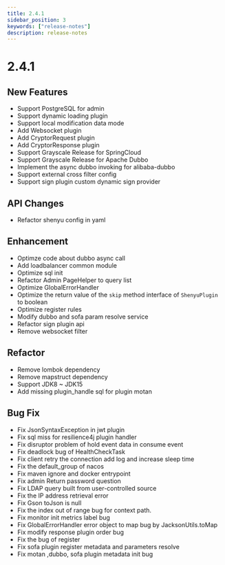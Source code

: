 ```yaml
---
title: 2.4.1
sidebar_position: 3
keywords: ["release-notes"]
description: release-notes
---
```

# 2.4.1

## New Features

- Support PostgreSQL for admin
- Support dynamic loading plugin
- Support local modification data mode
- Add Websocket plugin
- Add CryptorRequest plugin
- Add CryptorResponse plugin
- Support Grayscale Release for SpringCloud
- Support Grayscale Release for Apache Dubbo
- Implement the async dubbo invoking for alibaba-dubbo
- Support external cross filter config
- Support sign plugin custom dynamic sign provider

## API Changes

- Refactor shenyu config in yaml

## Enhancement

- Optimze code about dubbo async call
- Add loadbalancer common module
- Optimize sql init
- Refactor Admin PageHelper to query list
- Optimize GlobalErrorHandler
- Optimize the return value of the `skip` method interface of `ShenyuPlugin` to boolean
- Optimize register rules
- Modify dubbo and sofa param resolve service
- Refactor sign plugin api
- Remove websocket filter

## Refactor

- Remove lombok dependency
- Remove mapstruct dependency
- Support JDK8 ~ JDK15
- Add missing plugin_handle sql for plugin motan

## Bug Fix

- Fix JsonSyntaxException in jwt plugin
- Fix sql miss for resilience4j plugin handler
- Fix disruptor problem of hold event data in consume event
- Fix deadlock bug of HealthCheckTask
- Fix client retry the connection add log and increase sleep time
- Fix the default_group of nacos
- Fix maven ignore and docker entrypoint
- Fix admin Return password question
- Fix LDAP query built from user-controlled source
- Fix the IP address retrieval error
- Fix Gson toJson is null
- Fix the index out of range bug for context path.
- Fix monitor init metrics label bug
- Fix GlobalErrorHandler error object to map bug by JacksonUtils.toMap
- Fix modify response plugin order bug
- Fix the bug of register
- Fix sofa plugin register metadata and parameters resolve
- Fix motan ,dubbo, sofa plugin metadata init bug
